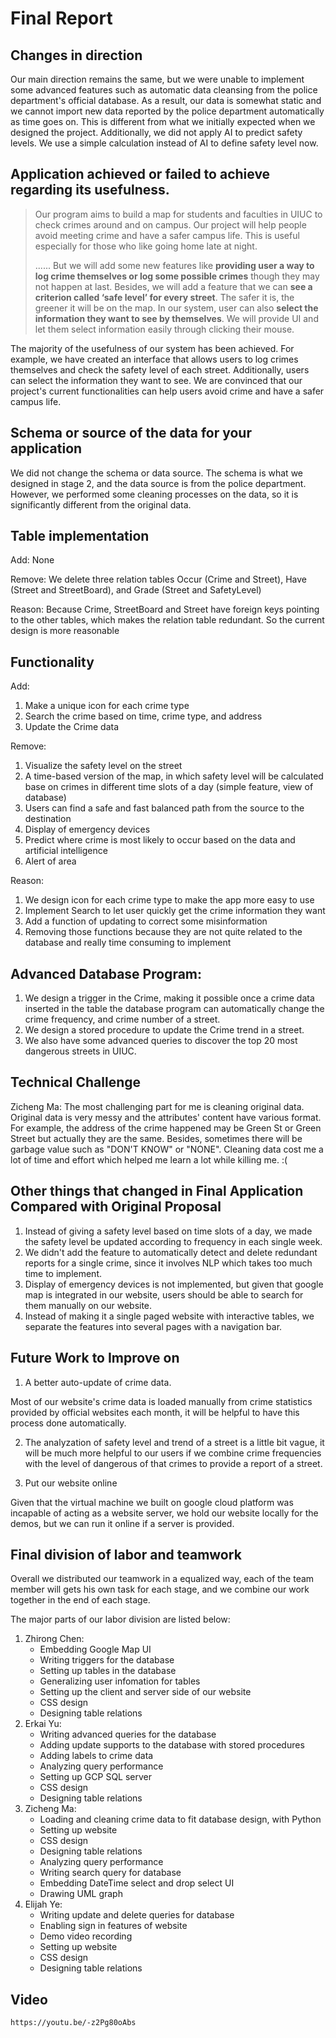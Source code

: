 # Final Report

## Changes in direction

Our main direction remains the same, but we were unable to implement some advanced features such as automatic data cleansing from the police department's official database. As a result, our data is somewhat static and we cannot import new data reported by the police department automatically as time goes on. This is different from what we initially expected when we designed the project. Additionally, we did not apply AI to predict safety levels. We use a simple calculation instead of AI to define safety level now.

## Application achieved or failed to achieve regarding its usefulness.

>   Our program aims to build a map for students and faculties in UIUC to check crimes around and on campus. Our project will help people avoid meeting crime and have a safer campus life. This is useful especially for those who like going home late at night.
>
>   ...... But we will add some new features like **providing user a way to log crime themselves or log some possible crimes** though they may not happen at last. Besides, we will add a feature that we can **see a criterion called ‘safe level’ for every street**. The safer it is, the greener it will be on the map. In our system, user can also **select the information they want to see by themselves**. We will provide UI and let them select information easily through clicking their mouse.

The majority of the usefulness of our system has been achieved. For example, we have created an interface that allows users to log crimes themselves and check the safety level of each street. Additionally, users can select the information they want to see. We are convinced that our project's current functionalities can help users avoid crime and have a safer campus life.

##  Schema or source of the data for your application

We did not change the schema or data source. The schema is what we designed in stage 2, and the data source is from the police department. However, we performed some cleaning processes on the data, so it is significantly different from the original data.

## Table implementation
Add: None

Remove: We delete three relation tables Occur (Crime and Street), Have (Street and StreetBoard), and Grade (Street and SafetyLevel)

Reason: Because Crime, StreetBoard and Street have foreign keys pointing to the other tables, which makes the relation table redundant. So the current design is more reasonable

## Functionality
Add: 
1. Make a unique icon for each crime type
2. Search the crime based on time, crime type, and address
3. Update the Crime data

Remove:
1. Visualize the safety level on the street
2. A time-based version of the map, in which safety level will be calculated base on crimes in different time slots of a day (simple feature, view of database)
3. Users can find a safe and fast balanced path from the source to the destination
4. Display of emergency devices
5. Predict where crime is most likely to occur based on the data and artificial intelligence
6. Alert of area

Reason:
1. We design icon for each crime type to make the app more easy to use
2. Implement Search to let user quickly get the crime information they want
3. Add a function of updating to correct some misinformation
4. Removing those functions because they are not quite related to the database and really time consuming to implement

## Advanced Database Program:
1. We design a trigger in the Crime, making it possible once a crime data inserted in the table the database program can automatically change the crime frequency, and crime number of a street.
2. We design a stored procedure to update the Crime trend in a street.
3. We also have some advanced queries to discover the top 20 most dangerous streets in UIUC.

## Technical Challenge

Zicheng Ma: The most challenging part for me is cleaning original data. Original data is very messy and the attributes' content have various format. For example, the address of the crime happened may be Green St or Green Street but actually they are the same. Besides, sometimes there will be garbage value such as "DON'T KNOW" or "NONE". Cleaning data cost me a lot of time and effort which helped me learn a lot while killing me. :(

## Other things that changed in Final Application Compared with Original Proposal
1. Instead of giving a safety level based on time slots of a day, we made the safety level be updated according to frequency in each single week.
2. We didn't add the feature to automatically detect and delete redundant reports for a single crime, since it involves NLP which takes too much time to implement.
3. Display of emergency devices is not implemented, but given that google map is integrated in our website, users should be able to search for them manually on our website.
4. Instead of making it a single paged website with interactive tables, we separate the features into several pages with a navigation bar.

## Future Work to Improve on
1. A better auto-update of crime data. 

Most of our website's crime data is loaded manually from crime statistics provided by official websites each month, it will be helpful to have this process done automatically.

2. The analyzation of safety level and trend of a street is a little bit vague, it will be much more helpful to our users if we combine crime frequencies with the level of dangerous of that crimes to provide a report of a street.

3. Put our website online

Given that the virtual machine we built on google cloud platform was incapable of acting as a website server, we hold our website locally for the demos, but we can run it online if a server is provided.

## Final division of labor and teamwork

Overall we distributed our teamwork in a equalized way, each of the team member will gets his own task for each stage, and we combine our work together in the end of each stage.

The major parts of our labor division are listed below:

1. Zhirong Chen:
    * Embedding Google Map UI
    * Writing triggers for the database
    * Setting up tables in the database
    * Generalizing user infomation for tables
    * Setting up the client and server side of our website
    * CSS design
    * Designing table relations
2. Erkai Yu:
    * Writing advanced queries for the database
    * Adding update supports to the database with stored procedures
    * Adding labels to crime data
    * Analyzing query performance
    * Setting up GCP SQL server
    * CSS design
    * Designing table relations
3. Zicheng Ma:
    * Loading and cleaning crime data to fit database design, with Python
    * Setting up website
    * CSS design
    * Designing table relations
    * Analyzing query performance
    * Writing search query for database
    * Embedding DateTime select and drop select UI
    * Drawing UML graph
4. Elijah Ye:
    * Writing update and delete queries for database
    * Enabling sign in features of website
    * Demo video recording
    * Setting up website
    * CSS design
    * Designing table relations

## Video
```
https://youtu.be/-z2Pg80oAbs
```